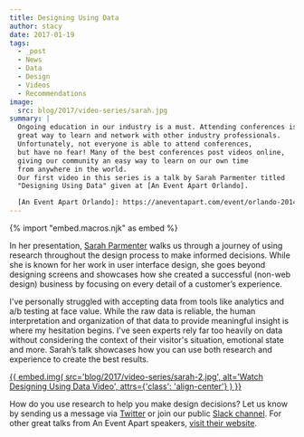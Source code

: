```yaml
---
title: Designing Using Data
author: stacy
date: 2017-01-19
tags:
  - _post
  - News
  - Data
  - Design
  - Videos
  - Recommendations
image:
  src: blog/2017/video-series/sarah.jpg
summary: |
  Ongoing education in our industry is a must. Attending conferences is a
  great way to learn and network with other industry professionals.
  Unfortunately, not everyone is able to attend conferences,
  but have no fear! Many of the best conferences post videos online,
  giving our community an easy way to learn on our own time
  from anywhere in the world.
  Our first video in this series is a talk by Sarah Parmenter titled
  "Designing Using Data" given at [An Event Apart Orlando].

  [An Event Apart Orlando]: https://aneventapart.com/event/orlando-2014
---
```


{% import "embed.macros.njk" as embed %}

In her presentation, [Sarah Parmenter] walks us through a journey of
using research throughout the design process to make informed decisions.
While she is known for her work in user interface design, she goes
beyond designing screens and showcases how she created a successful
(non-web design) business by focusing on every detail of a customer’s
experience.

I've personally struggled with accepting data from tools like analytics
and a/b testing at face value. While the raw data is reliable, the human
interpretation and organization of that data to provide meaningful
insight is where my hesitation begins. I've seen experts rely far too
heavily on data without considering the context of their visitor's
situation, emotional state and more. Sarah’s talk showcases how you can
use both research and experience to create the best results.

[{{ embed.img(
  src='blog/2017/video-series/sarah-2.jpg',
  alt='Watch Designing Using Data Video',
  attrs={'class': 'align-center'}
) }}][video]

How do you use research to help you make design decisions? Let us know
by sending us a message via [Twitter] or join our public [Slack
channel]. For other great talks from An Event Apart speakers, [visit
their website].

[Sarah Parmenter]: http://www.sazzy.co.uk/
[video]: https://vimeo.com/120804557
[Twitter]: https://twitter.com/oddbird
[Slack channel]: http://friends.oddbird.net/
[visit their website]: https://aneventapart.com/
